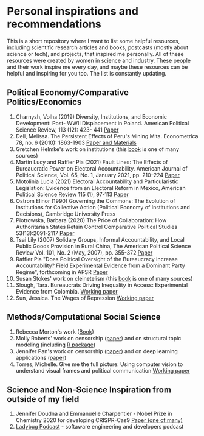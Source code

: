 # Personal inspirations and recommendations

This is a short repository where I want to list some helpful resources, including scientific research articles and books, postcasts (mostly about science or tech), and projects, that inspired me personally. All of these resources were created by women in science and industry. These people and their work inspire me every day, and maybe these resources can be helpful and inspiring for you too. The list is constantly updating. 


## Political Economy/Comparative Politics/Economics
1. Charnysh, Volha (2019) Diversity, Institutions, and Economic Development: Post- WWII Displacement in Poland. American Political Science Review, 113 (12): 423- 441 [Paper](http://charnysh.net/documents/Charnysh_APSR_Diversity.pdf)
2. Dell, Melissa. The Persistent Effects of Peru's Mining Mita. Econometrica 78, no. 6 (2010): 1863-1903 [Paper and Materials](https://scholar.harvard.edu/dell/publications/persistent-effects-perus-mining-mita)
3. Gretchen Helmke's work on institutions (this [book](https://www.cambridge.org/core/books/institutions-on-the-edge/31E85B9FEC280DABF28939FDCE8D74F4) is one of many sources)
4. Martin Lucy and Raffler Pia (2021) Fault Lines: The Effects of Bureaucratic Power on Electoral Accountability. American Journal of Political Science, Vol. 65, No. 1, January 2021, pp. 210–224 [Paper](https://onlinelibrary.wiley.com/doi/full/10.1111/ajps.12530)
5. Motolinia Lucia (2021) Electoral Accountability and Particularistic Legislation: Evidence from an Electoral Reform in Mexico, American Political Science Review 115 (1), 97-113 [Paper](https://www.cambridge.org/core/journals/american-political-science-review/article/electoral-accountability-and-particularistic-legislation-evidence-from-an-electoral-reform-in-mexico/BCFD6B0C73B041C8C410594BDB232DB1)
6. Ostrom Elinor (1990) Governing the Commons: The Evolution of Institutions for Collective Action (Political Economy of Institutions and Decisions), Cambridge University Press 
7. Piotrowska, Barbara (2020) The Price of Collaboration: How Authoritarian States Retain Control Comparative Political Studies 53(13):2091-2117 [Paper](https://journals.sagepub.com/doi/full/10.1177/0010414020912277)
8. Tsai Lily (2007) Solidary Groups, Informal Accountability, and Local Public Goods Provision in Rural China, The American Political Science Review
Vol. 101, No. 2 (May, 2007), pp. 355-372 [Paper](https://www.jstor.org/stable/27644450?casa_token=g6Iv-ajXMLwAAAAA%3A1TgMfXRhlgQRHNvYJoc6HACUMDueUs7XWXyZMdp4uz_r5MWgDFWZnLEcs3yMGvLnESi1eGsOuAWgCsa-tJDvmeCljrXETHsIHnMxPuknGng414kMxzE&seq=1#metadata_info_tab_contents)
9. Raffler Pia "Does Political Oversight of the Bureaucracy Increase Accountability? Field Experimental Evidence from a Dominant Party Regime", forthcoming in APSR [Paper](http://piaraffler.com/wp-content/uploads/2020/12/Raffler_Political-Oversight_Nov202020.pdf)
10. Susan Stokes' work on cleinetelism (this [book](https://www.cambridge.org/core/books/brokers-voters-and-clientelism/2346382B38862E36C09042C79EA1510) is one of many sources)
11. Slough, Tara. Bureaucrats Driving Inequality in Access: Experimental Evidence from Colombia. [Working paper](http://taraslough.com/assets/pdf/colombia_audit.pdf)
12. Sun, Jessica. The Wages of Repression [Working paper](https://www.jessicasarasun.com/uploads/1/2/2/2/122254029/sun_wages.pdf)


## Methods/Computational Social Science
1. Rebecca Morton's work ([Book](https://www.cambridge.org/core/books/experimental-political-science-and-the-study-of-causality/2397505B914209DEFC855CA139259418))
2. Molly Roberts' work on censorship ([paper](https://www.cambridge.org/core/journals/american-political-science-review/article/abs/how-censorship-in-china-allows-government-criticism-but-silences-collective-expression/C7EF4A9C9D59425C2D09D83742C1FE00)) and on structural topic modeling (including [R package](https://cran.r-project.org/web/packages/stm/vignettes/stmVignette.pdf))
3. Jennifer Pan's work on censorship ([paper](https://www.cambridge.org/core/journals/american-political-science-review/article/abs/how-censorship-in-china-allows-government-criticism-but-silences-collective-expression/C7EF4A9C9D59425C2D09D83742C1FE00)) and on deep learning applications ([paper](https://journals-sagepub-com.ezp.lib.rochester.edu/doi/full/10.1177/0081175019860244?utm_source=summon&utm_medium=discovery-provider)) 
4. Torres, Michelle. Give me the full picture: Using computer vision to understand visual frames and political communication [Working paper](https://www.dropbox.com/s/o9hqecmhwnhcck2/MT_Polmeth_VisualFraming.pdf?dl=0)



## Science and Non-Science Inspiration from outside of my field
1. Jennifer Doudna and Emmanuelle Charpentier - Nobel Prize in Chemistry 2020 for developing CRISPR-Cas9 [Paper (one of many)](https://science.sciencemag.org/content/337/6096/816.long) 
2. [Ladybug Podcast](https://www.ladybug.dev) - softaware engineering and developers podcast


